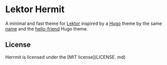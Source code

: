 # Lektor Hermit

A minimal and fast theme for [Lektor](https://getlektor.com) inspired by a [Hugo](https://gohugo.io) theme by the same
[name](https://github.com/Track3/hermit) and the [hello-friend](https://github.com/panr/hugo-theme-hello-friend/) Hugo
theme.

## License

Herrmit is licensed under the [MIT license](LICENSE. md)